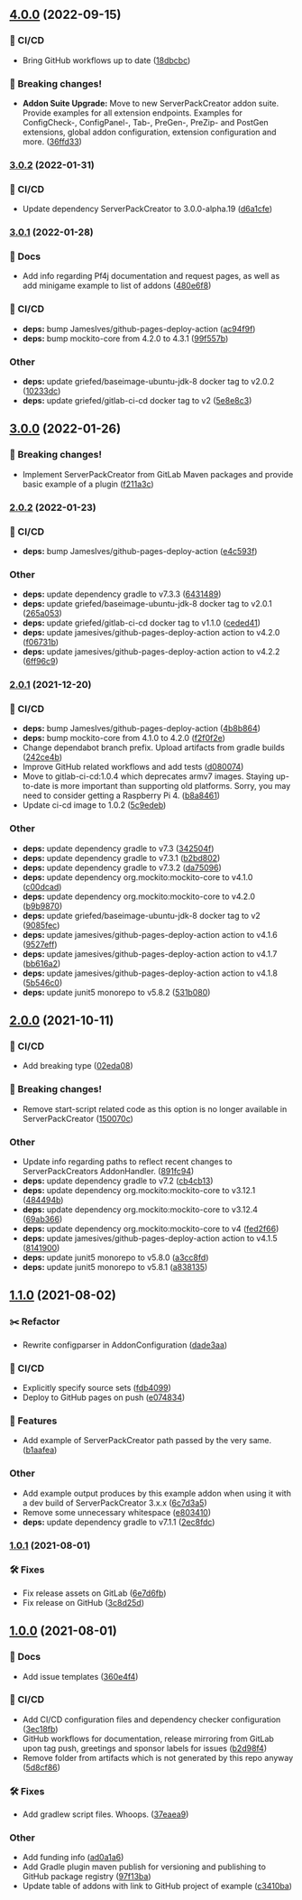 ## [4.0.0](https://git.griefed.de/Griefed/ServerPackCreatorExampleAddon/compare/3.0.16...4.0.0) (2022-09-15)


### 🦊 CI/CD

* Bring GitHub workflows up to date ([18dbcbc](https://git.griefed.de/Griefed/ServerPackCreatorExampleAddon/commit/18dbcbcb2db428353450302de7e445688d64fd1f))


### 🧨 Breaking changes!

* **Addon Suite Upgrade:** Move to new ServerPackCreator addon suite. Provide examples for all extension endpoints.  Examples for ConfigCheck-, ConfigPanel-, Tab-, PreGen-, PreZip- and PostGen extensions, global addon configuration, extension configuration and more. ([36ffd33](https://git.griefed.de/Griefed/ServerPackCreatorExampleAddon/commit/36ffd331037d2d62bdc71219d8d29c781cae1fa8))

### [3.0.2](https://git.griefed.de/Griefed/ServerPackCreatorExampleAddon/compare/3.0.1...3.0.2) (2022-01-31)


### 🦊 CI/CD

* Update dependency ServerPackCreator to 3.0.0-alpha.19 ([d6a1cfe](https://git.griefed.de/Griefed/ServerPackCreatorExampleAddon/commit/d6a1cfe2fccb665e06aebf0501b29bb838ee05dc))

### [3.0.1](https://git.griefed.de/Griefed/ServerPackCreatorExampleAddon/compare/3.0.0...3.0.1) (2022-01-28)


### 📔 Docs

* Add info regarding Pf4j documentation and request pages, as well as add minigame example to list of addons ([480e6f8](https://git.griefed.de/Griefed/ServerPackCreatorExampleAddon/commit/480e6f8b837dc25d03252e1537d81311a4c8ca1f))


### 🦊 CI/CD

* **deps:** bump JamesIves/github-pages-deploy-action ([ac94f9f](https://git.griefed.de/Griefed/ServerPackCreatorExampleAddon/commit/ac94f9fbae9a44e08535550b0dac43c9f5fb6529))
* **deps:** bump mockito-core from 4.2.0 to 4.3.1 ([99f557b](https://git.griefed.de/Griefed/ServerPackCreatorExampleAddon/commit/99f557b532b74fe70bc1d8c1f8f49c04461dbdd5))


### Other

* **deps:** update griefed/baseimage-ubuntu-jdk-8 docker tag to v2.0.2 ([10233dc](https://git.griefed.de/Griefed/ServerPackCreatorExampleAddon/commit/10233dc53983c35d887acde71eb5727b3ad6d170))
* **deps:** update griefed/gitlab-ci-cd docker tag to v2 ([5e8e8c3](https://git.griefed.de/Griefed/ServerPackCreatorExampleAddon/commit/5e8e8c330bc6e5cc84472c58b918566083db510b))

## [3.0.0](https://git.griefed.de/Griefed/ServerPackCreatorExampleAddon/compare/2.0.2...3.0.0) (2022-01-26)


### 🧨 Breaking changes!

* Implement ServerPackCreator from GitLab Maven packages and provide basic example of a plugin ([f211a3c](https://git.griefed.de/Griefed/ServerPackCreatorExampleAddon/commit/f211a3caee31e25270c00f4faea1317fbc7b5239))

### [2.0.2](https://git.griefed.de/Griefed/ServerPackCreatorExampleAddon/compare/2.0.1...2.0.2) (2022-01-23)


### 🦊 CI/CD

* **deps:** bump JamesIves/github-pages-deploy-action ([e4c593f](https://git.griefed.de/Griefed/ServerPackCreatorExampleAddon/commit/e4c593f7d9b18d8689b04f4dc50e4142147c3fd3))


### Other

* **deps:** update dependency gradle to v7.3.3 ([6431489](https://git.griefed.de/Griefed/ServerPackCreatorExampleAddon/commit/643148920effd12d04077cfe6a7a5d3c89546d40))
* **deps:** update griefed/baseimage-ubuntu-jdk-8 docker tag to v2.0.1 ([265a053](https://git.griefed.de/Griefed/ServerPackCreatorExampleAddon/commit/265a053875d18e249f4fc39feee6e910ecfce163))
* **deps:** update griefed/gitlab-ci-cd docker tag to v1.1.0 ([ceded41](https://git.griefed.de/Griefed/ServerPackCreatorExampleAddon/commit/ceded418603f317de2ce86fd0a1896fb8829382c))
* **deps:** update jamesives/github-pages-deploy-action action to v4.2.0 ([f06731b](https://git.griefed.de/Griefed/ServerPackCreatorExampleAddon/commit/f06731b091af1c7eaef83fc71a1b695f59b99ed9))
* **deps:** update jamesives/github-pages-deploy-action action to v4.2.2 ([6ff96c9](https://git.griefed.de/Griefed/ServerPackCreatorExampleAddon/commit/6ff96c9ea7615d7fcb26a242ccad2fe5001f61cc))

### [2.0.1](https://git.griefed.de/Griefed/ServerPackCreatorExampleAddon/compare/2.0.0...2.0.1) (2021-12-20)


### 🦊 CI/CD

* **deps:** bump JamesIves/github-pages-deploy-action ([4b8b864](https://git.griefed.de/Griefed/ServerPackCreatorExampleAddon/commit/4b8b8642b7a1e7df07fbf259de305a7f15640aca))
* **deps:** bump mockito-core from 4.1.0 to 4.2.0 ([f2f0f2e](https://git.griefed.de/Griefed/ServerPackCreatorExampleAddon/commit/f2f0f2e74120abaaef0fd9a2aa01d3d86cfa4bcc))
* Change dependabot branch prefix. Upload artifacts from gradle builds ([242ce4b](https://git.griefed.de/Griefed/ServerPackCreatorExampleAddon/commit/242ce4bbe0fe7322b13192bae6443555a6c7074a))
* Improve GitHub related workflows and add tests ([d080074](https://git.griefed.de/Griefed/ServerPackCreatorExampleAddon/commit/d080074e89110654321115e01bf8c7175f529b3f))
* Move to gitlab-ci-cd:1.0.4 which deprecates armv7 images. Staying up-to-date is more important than supporting old platforms. Sorry, you may need to consider getting a Raspberry Pi 4. ([b8a8461](https://git.griefed.de/Griefed/ServerPackCreatorExampleAddon/commit/b8a84611c0d50e443c88ce29bb21579d9fd1c118))
* Update ci-cd image to 1.0.2 ([5c9edeb](https://git.griefed.de/Griefed/ServerPackCreatorExampleAddon/commit/5c9edeb8b36e634c9ea884a4864f666490d9040f))


### Other

* **deps:** update dependency gradle to v7.3 ([342504f](https://git.griefed.de/Griefed/ServerPackCreatorExampleAddon/commit/342504f32e9989f6a8ef03a8eb8703a1c370583d))
* **deps:** update dependency gradle to v7.3.1 ([b2bd802](https://git.griefed.de/Griefed/ServerPackCreatorExampleAddon/commit/b2bd8027e6fc733a7386d38176b321af1f2ef6ce))
* **deps:** update dependency gradle to v7.3.2 ([da75096](https://git.griefed.de/Griefed/ServerPackCreatorExampleAddon/commit/da75096d9268d7ffd111e9d57dad2a36fc718e3a))
* **deps:** update dependency org.mockito:mockito-core to v4.1.0 ([c00dcad](https://git.griefed.de/Griefed/ServerPackCreatorExampleAddon/commit/c00dcad1fa34bfbad4cbcdbbf1ea5d09727abed3))
* **deps:** update dependency org.mockito:mockito-core to v4.2.0 ([b9b9870](https://git.griefed.de/Griefed/ServerPackCreatorExampleAddon/commit/b9b98707215486922a3cb91c1a04eca7ee16e5c6))
* **deps:** update griefed/baseimage-ubuntu-jdk-8 docker tag to v2 ([9085fec](https://git.griefed.de/Griefed/ServerPackCreatorExampleAddon/commit/9085fec0b0e1c78dbe11fc7ae30a71530f3c81da))
* **deps:** update jamesives/github-pages-deploy-action action to v4.1.6 ([9527eff](https://git.griefed.de/Griefed/ServerPackCreatorExampleAddon/commit/9527eff8e2f78ec60e6072fbdee002b7e6ce4130))
* **deps:** update jamesives/github-pages-deploy-action action to v4.1.7 ([bb616a2](https://git.griefed.de/Griefed/ServerPackCreatorExampleAddon/commit/bb616a2a4ca2dde49d833b534a0641201da0e419))
* **deps:** update jamesives/github-pages-deploy-action action to v4.1.8 ([5b546c0](https://git.griefed.de/Griefed/ServerPackCreatorExampleAddon/commit/5b546c011958167bbc61c4acb1d279bd4e2945d4))
* **deps:** update junit5 monorepo to v5.8.2 ([531b080](https://git.griefed.de/Griefed/ServerPackCreatorExampleAddon/commit/531b0800678deb0e6668b17a575d5bdeb2349389))

## [2.0.0](https://git.griefed.de/Griefed/ServerPackCreatorExampleAddon/compare/1.1.0...2.0.0) (2021-10-11)


### 🦊 CI/CD

* Add breaking type ([02eda08](https://git.griefed.de/Griefed/ServerPackCreatorExampleAddon/commit/02eda08d519522cae305f8fe54bfbe0876f3718a))


### 🧨 Breaking changes!

* Remove start-script related code as this option is no longer available in ServerPackCreator ([150070c](https://git.griefed.de/Griefed/ServerPackCreatorExampleAddon/commit/150070c4359813b7cc6f33c16bd38410e7d753cf))


### Other

* Update info regarding paths to reflect recent changes to ServerPackCreators AddonHandler. ([891fc94](https://git.griefed.de/Griefed/ServerPackCreatorExampleAddon/commit/891fc94b85402893f096ad5d71e8f6784bbc924b))
* **deps:** update dependency gradle to v7.2 ([cb4cb13](https://git.griefed.de/Griefed/ServerPackCreatorExampleAddon/commit/cb4cb131c6f16f3fdbb4db0dc987dedcfe9aed26))
* **deps:** update dependency org.mockito:mockito-core to v3.12.1 ([484494b](https://git.griefed.de/Griefed/ServerPackCreatorExampleAddon/commit/484494b6417415eafed83fcd2c7f1302a1c9fb62))
* **deps:** update dependency org.mockito:mockito-core to v3.12.4 ([69ab366](https://git.griefed.de/Griefed/ServerPackCreatorExampleAddon/commit/69ab36665876777499bf6903e3c3e744d6852cd6))
* **deps:** update dependency org.mockito:mockito-core to v4 ([fed2f66](https://git.griefed.de/Griefed/ServerPackCreatorExampleAddon/commit/fed2f66532fe7695c28ab7dc6ab95ff52086860e))
* **deps:** update jamesives/github-pages-deploy-action action to v4.1.5 ([8141900](https://git.griefed.de/Griefed/ServerPackCreatorExampleAddon/commit/814190011af369a4ac88dd2cbfafb64f5b4d6c52))
* **deps:** update junit5 monorepo to v5.8.0 ([a3cc8fd](https://git.griefed.de/Griefed/ServerPackCreatorExampleAddon/commit/a3cc8fdf58bd880e8468042fb0cdd9a7ff51892b))
* **deps:** update junit5 monorepo to v5.8.1 ([a838135](https://git.griefed.de/Griefed/ServerPackCreatorExampleAddon/commit/a838135a909965ed03c5338fdf5034a7f72380c5))

## [1.1.0](https://git.griefed.de/Griefed/ServerPackCreatorExampleAddon/compare/1.0.1...1.1.0) (2021-08-02)


### :scissors: Refactor

* Rewrite configparser in AddonConfiguration ([dade3aa](https://git.griefed.de/Griefed/ServerPackCreatorExampleAddon/commit/dade3aae909967f55c858878cd8fbddc903af59c))


### 🦊 CI/CD

* Explicitly specify source sets ([fdb4099](https://git.griefed.de/Griefed/ServerPackCreatorExampleAddon/commit/fdb40991cb8ed3bec997201904b966ebbf62fb54))
* Deploy to GitHub pages on push ([e074834](https://git.griefed.de/Griefed/ServerPackCreatorExampleAddon/commit/e0748344f98fb238d4231af818c665e6eca089ee))


### 🚀 Features

* Add example of ServerPackCreator path passed by the very same. ([b1aafea](https://git.griefed.de/Griefed/ServerPackCreatorExampleAddon/commit/b1aafea9c0e9b913625015b5966dc6df74c44805))


### Other

* Add example output produces by this example addon when using it with a dev build of ServerPackCreator 3.x.x ([6c7d3a5](https://git.griefed.de/Griefed/ServerPackCreatorExampleAddon/commit/6c7d3a583517b7063865cf59c0005f8e425c6aad))
* Remove some unnecessary whitespace ([e803410](https://git.griefed.de/Griefed/ServerPackCreatorExampleAddon/commit/e803410c812b0a32046507fb2ae1dc266c054969))
* **deps:** update dependency gradle to v7.1.1 ([2ec8fdc](https://git.griefed.de/Griefed/ServerPackCreatorExampleAddon/commit/2ec8fdce4ecb96be2556c3f5642182cee06cbbe7))

### [1.0.1](https://git.griefed.de/Griefed/ServerPackCreatorExampleAddon/compare/1.0.0...1.0.1) (2021-08-01)


### 🛠 Fixes

* Fix release assets on GitLab ([6e7d6fb](https://git.griefed.de/Griefed/ServerPackCreatorExampleAddon/commit/6e7d6fbedc6b50cc62d3410c3e691da9b72500a8))
* Fix release on GitHub ([3c8d25d](https://git.griefed.de/Griefed/ServerPackCreatorExampleAddon/commit/3c8d25dd4958db107ac6f6424c7340cb5f8c96d1))

## [1.0.0](https://git.griefed.de/Griefed/ServerPackCreatorExampleAddon/compare/...1.0.0) (2021-08-01)


### 📔 Docs

* Add issue templates ([360e4f4](https://git.griefed.de/Griefed/ServerPackCreatorExampleAddon/commit/360e4f4cf62c80ed8377c56fc04933b58dbbd8b8))


### 🦊 CI/CD

* Add CI/CD configuration files and dependency checker configuration ([3ec18fb](https://git.griefed.de/Griefed/ServerPackCreatorExampleAddon/commit/3ec18fb46e7ae99b2c58776a9cdcee7bb06f5daf))
* GitHub workflows for documentation, release mirroring from GitLab upon tag push, greetings and sponsor labels for issues ([b2d98f4](https://git.griefed.de/Griefed/ServerPackCreatorExampleAddon/commit/b2d98f49049133aa2a850f95e438a7bdc3cda60f))
* Remove folder from artifacts which is not generated by this repo anyway ([5d8cf86](https://git.griefed.de/Griefed/ServerPackCreatorExampleAddon/commit/5d8cf86558c0ab8976dfdb2a6b14eae7634b1e84))


### 🛠 Fixes

* Add gradlew script files. Whoops. ([37eaea9](https://git.griefed.de/Griefed/ServerPackCreatorExampleAddon/commit/37eaea9c2ea8f74c809519bc4883a9d3cd42ffb4))


### Other

* Add funding info ([ad0a1a6](https://git.griefed.de/Griefed/ServerPackCreatorExampleAddon/commit/ad0a1a62332e6785504e5b0c100bce60f173a316))
* Add Gradle plugin maven publish for versioning and publishing to GitHub package registry ([97f13ba](https://git.griefed.de/Griefed/ServerPackCreatorExampleAddon/commit/97f13ba22a19bc80f7282a33b638df56d5c54f3a))
* Update table of addons with link to GitHub project of example ([c3410ba](https://git.griefed.de/Griefed/ServerPackCreatorExampleAddon/commit/c3410ba8373a5b1f264501c79b8233a51fd3b92c))
